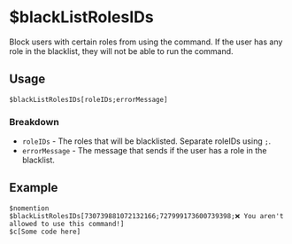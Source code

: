 # $blackListRolesIDs
Block users with certain roles from using the command. If the user has any role in the blacklist, they will not be able to run the command.

## Usage
```
$blackListRolesIDs[roleIDs;errorMessage]
```

### Breakdown
- `roleIDs` - The roles that will be blacklisted. Separate roleIDs using `;`.
- `errorMessage` - The message that sends if the user has a role in the blacklist.

## Example
```
$nomention
$blackListRolesIDs[730739881072132166;727999173600739398;❌ You aren't allowed to use this command!]
$c[Some code here]
```
